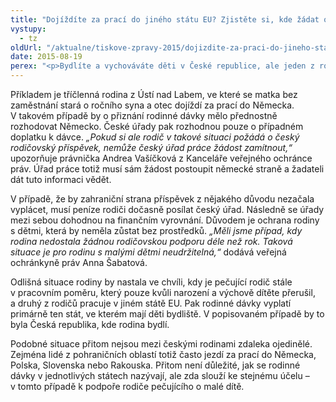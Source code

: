 ```yaml
---
title: "Dojíždíte za prací do jiného státu EU? Zjistěte si, kde žádat o rodičovský příspěvek!"
vystupy:
  - tz
oldUrl: "/aktualne/tiskove-zpravy-2015/dojizdite-za-praci-do-jineho-statu-eu-zjistete-si-kde-zadat-o-rodicovsky-prispevek"
date: 2015-08-19
perex: "<p>Bydlíte a vychováváte děti v České republice, ale jeden z rodičů pracuje v Německu nebo jiném členském státě EU? Pak musíte dávat pozor, ze které země dostanete vyplacený rodičovský příspěvek. Pravidla pro určení státu, který bude rodičovský příspěvek v těchto případech vyplácet, upravuje nařízení EU.</p>"
---
```


<!-- imported from the old website -->

<p>Příkladem je tříčlenná rodina z Ústí nad Labem, ve které se matka bez zaměstnání stará o ročního syna a otec dojíždí za prací do Německa. V takovém případě by o přiznání rodinné dávky mělo přednostně rozhodovat Německo. České úřady pak rozhodnou pouze o případném doplatku k dávce.<em> „Pokud si ale rodič v takové situaci požádá o český rodičovský příspěvek, nemůže český úřad práce žádost zamítnout,“</em> upozorňuje právnička Andrea Vašíčková z Kanceláře veřejného ochránce práv. Úřad práce totiž musí sám žádost postoupit německé straně a žadateli dát tuto informaci vědět.</p><p>V případě, že by zahraniční strana příspěvek z nějakého důvodu nezačala vyplácet, musí peníze rodiči dočasně posílat český úřad. Následně se úřady mezi sebou dohodnou na finančním vyrovnání. Důvodem je ochrana rodiny s dětmi, která by neměla zůstat bez prostředků. <em>„Měli jsme případ, kdy rodina nedostala žádnou rodičovskou podporu déle než rok. Taková situace je pro rodinu s malými dětmi neudržitelná,“</em> dodává veřejná ochránkyně práv Anna Šabatová.</p><p>Odlišná situace rodiny by nastala ve chvíli, kdy je pečující rodič stále v pracovním poměru, který pouze kvůli narození a výchově dítěte přerušil, a druhý z rodičů pracuje v jiném státě EU. Pak rodinné dávky vyplatí primárně ten stát, ve kterém mají děti bydliště. V popisovaném případě by to byla Česká republika, kde rodina bydlí.</p><p>Podobné situace přitom nejsou mezi českými rodinami zdaleka ojedinělé. Zejména lidé z pohraničních oblastí totiž často jezdí za prací do Německa, Polska, Slovenska nebo Rakouska. Přitom není důležité, jak se rodinné dávky v jednotlivých státech nazývají, ale zda slouží ke stejnému účelu – v tomto případě k podpoře rodiče pečujícího o malé dítě.</p>
